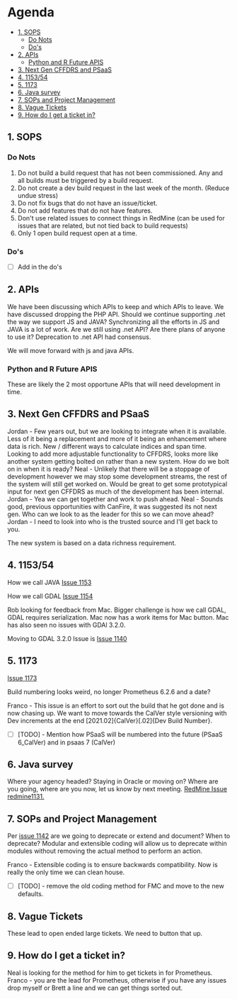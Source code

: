 # Agenda

- [1. SOPS](#1-sops)
  - [Do Nots](#do-nots)
  - [Do's](#dos)
- [2. APIs](#2-apis)
  - [Python and R Future APIS](#python-and-r-future-apis)
- [3. Next Gen CFFDRS and PSaaS](#3-next-gen-cffdrs-and-psaas)
- [4. 1153/54](#4-115354)
- [5. 1173](#5-1173)
- [6. Java survey](#6-java-survey)
- [7. SOPs and Project Management](#7-sops-and-project-management)
- [8. Vague Tickets](#8-vague-tickets)
- [9. How do I get a ticket in?](#9-how-do-i-get-a-ticket-in)

## 1. SOPS

### Do Nots

1. Do not build a build request that has not been commissioned. Any and all builds must be triggered by a build request.
2. Do not create a dev build request in the last week of the month. (Reduce undue stress)
3. Do not fix bugs that do not have an issue/ticket.
4. Do not add features that do not have features.
5. Don't use related issues to connect things in RedMine (can be used for issues that are related, but not tied back to build requests)
6. Only 1 open build request open at a time.

### Do's

- [ ] Add in the do's

## 2. APIs

We have been discussing which APIs to keep and which APIs to leave. We have discussed dropping the PHP API. Should we continue supporting .net the way we support JS and JAVA? Synchronizing all the efforts in JS and JAVA is a lot of work.
Are we still using .net API?
Are there plans of anyone to use it?
Deprecation to .net API had consensus.

We will move forward with js and java APIs.

### Python and R Future APIS

These are likely the 2 most opportune APIs that will need development in time.

## 3. Next Gen CFFDRS and PSaaS

Jordan - Few years out, but we are looking to integrate when it is available. Less of it being a replacement and more of it being an enhancement where data is rich. New / different ways to calculate indices and span time. Looking to add more adjustable functionality to CFFDRS, looks more like another system getting bolted on rather than a new system. How do we bolt on in when it is ready?
Neal - Unlikely that there will be a stoppage of development however we may stop some development streams, the rest of the system will still get worked on. Would be great to get some prototypical input for next gen CFFDRS as much of the development has been internal.
Jordan - Yea we can get together and work to push ahead.
Neal - Sounds good, previous opportunities with CanFire, it was suggested its not next gen. Who can we look to as the leader for this so we can move ahead?
Jordan - I need to look into who is the trusted source and I'll get back to you.

The new system is based on a data richness requirement.

## 4. 1153/54

How we call JAVA
[Issue 1153](https://ppm.redapp.org/issues/1153)

How we call GDAL
[Issue 1154](https://ppm.redapp.org/issues/1153)

Rob looking for feedback from Mac. Bigger challenge is how we call GDAL, GDAL requires serialization. Mac now has a work items for Mac button. Mac has also seen no issues with GDAl 3.2.0.

Moving to GDAL 3.2.0 Issue is [Issue 1140](https://ppm.redapp.org/issues/1140)

## 5. 1173

[Issue 1173](https://ppm.redapp.org/issues/1173)

Build numbering looks weird, no longer Prometheus 6.2.6 and a date?

Franco - This issue is an effort to sort out the build that he got done and is now chasing up. We want to move towards the CalVer style versioning with Dev increments at the end [2021.02]{CalVer}[.02]{Dev Build Number}.

- [ ] [TODO] - Mention how PSaaS will be numbered into the future (PSaaS 6_CalVer) and in psaas 7 (CalVer)

## 6. Java survey

Where your agency headed? Staying in Oracle or moving on? Where are you going, where are you now, let us know by next meeting. [RedMine Issue redmine1131.](https://ppm.redapp.org/issues/1131)

## 7. SOPs and Project Management

Per [issue 1142](https://ppm.redapp.org/issues/1142) are we going to deprecate or extend and document? When to deprecate?
Modular and extensible coding will allow us to deprecate within modules without removing the actual method to perform an action.

Franco - Extensible coding is to ensure backwards compatibility. Now is really the only time we can clean house.

- [ ] [TODO] - remove the old coding method for FMC and move to the new defaults.

## 8. Vague Tickets

These lead to open ended large tickets. We need to button that up.

## 9. How do I get a ticket in?

Neal is looking for the method for him to get tickets in for Prometheus.
Franco - you are the lead for Prometheus, otherwise if you have any issues drop myself or Brett a line and we can get things sorted out.
